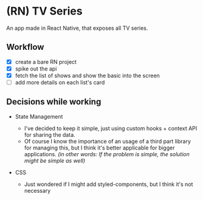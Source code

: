 # (RN) TV Series

An app made in React Native, that exposes all TV series.

## Workflow

- [x] create a bare RN project
- [x] spike out the api
- [x] fetch the list of shows and show the basic into the screen
- [ ] add more details on each list's card

## Decisions while working

- State Management

  - I've decided to keep it simple, just using custom hooks + context API for sharing the data.
  - Of course I know the importance of an usage of a third part library for managing this, but I think it's better applicable for bigger applications. _(in other words: If the problem is simple, the solution might be simple as well)_

- CSS
  - Just wondered if I might add styled-components, but I think it's not necessary
